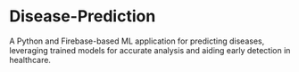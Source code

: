 # Disease-Prediction
A Python and Firebase-based ML application for predicting diseases, leveraging trained models for accurate analysis and aiding early detection in healthcare.
